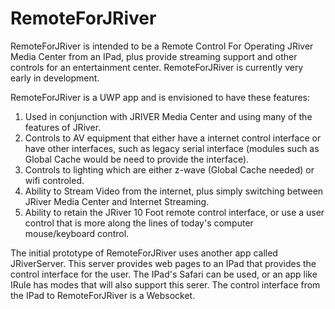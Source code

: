 # RemoteForJRiver
RemoteForJRiver is intended to be a Remote Control For Operating JRiver Media Center from an IPad, plus provide streaming support and other controls for an entertainment center.  RemoteForJRiver is currently very early in development.

RemoteForJRiver is a UWP app and is envisioned to have these features:
1. Used in conjunction with JRIVER Media Center and using many of the features of JRiver.
2. Controls to AV equipment that either have a internet control interface or have other interfaces, such as legacy serial interface (modules such as Global Cache would be need to provide the interface).
2. Controls to lighting which are either z-wave (Global Cache needed) or wifi controled.
3. Ability to Stream Video from the internet, plus simply switching between JRiver Media Center and Internet Streaming.
4. Ability to retain the JRiver 10 Foot remote control interface, or use a user control that is more along the lines of today's computer mouse/keyboard control.

The initial prototype of RemoteForJRiver uses another app called JRiverServer.  This server provides web pages to an IPad that provides the control interface for the user.  The IPad's Safari can be used, or an app like IRule has modes that will also support this serer.  The control interface from the IPad to RemoteForJRiver is a Websocket.
